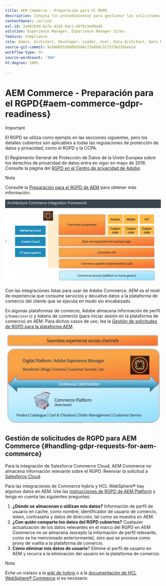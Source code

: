 ```yaml
---
title: AEM Commerce - Preparación para el RGPD
description: Conozca los procedimientos para gestionar las solicitudes de RGPD en AEM Commerce y cómo utilizarlas.
contentOwner: carlino
exl-id: 3a483b9d-627a-41d3-8ac1-66f9c5e89ad5
solution: Experience Manager, Experience Manager Sites
feature: Compliance
role: Admin, Architect, Developer, Leader, User, Data Architect, Data Engineer
source-git-commit: 9a3008553b8091b66c72e0b6c317573b235eee24
workflow-type: ht
source-wordcount: '304'
ht-degree: 100%

---
```


# AEM Commerce - Preparación para el RGPD{#aem-commerce-gdpr-readiness}

>[!IMPORTANT]
>
>El RGPD se utiliza como ejemplo en las secciones siguientes, pero los detalles cubiertos son aplicables a todas las regulaciones de protección de datos y privacidad, como el RGPD y la CCPA.

El Reglamento General de Protección de Datos de la Unión Europea sobre los derechos de privacidad de datos entra en vigor en mayo de 2018. Consulte la página del [RGPD en el Centro de privacidad de Adobe](https://business.adobe.com/es/privacy/general-data-protection-regulation.html).

>[!NOTE]
>
>Consulte la [Preparación para el RGPD de AEM](/help/managing/data-protection-and-privacy.md) para obtener más información.

![screen_shot_2018-03-22at111606](assets/screen_shot_2018-03-22at111606.jpg)

Con las integraciones listas para usar de Adobe Commerce, AEM es el nivel de experiencia que consume servicios y devuelve datos a la plataforma de comercio del cliente que se ejecuta en modo sin encabezado.

En algunas plataformas de comercio, Adobe almacena información de perfil (`/home/users`) y tokens de comercio (para iniciar sesión en la plataforma de comercio) en AEM. Para dichos casos de uso, lea la [Gestión de solicitudes de RGPD para la plataforma AEM](/help/sites-administering/handling-gdpr-requests-for-aem-platform.md).

![screen_shot_2018-03-22at111621](assets/screen_shot_2018-03-22at111621.jpg)

## Gestión de solicitudes de RGPD para AEM Commerce {#handling-gdpr-requests-for-aem-commerce}

Para la integración de Salesforce Commerce Cloud, AEM Commerce no almacena información relevante sobre el RGPD. Reenviar la solicitud a [Salesforce Cloud](https://documentation.b2c.commercecloud.salesforce.com/DOC1/index.jsp).

Para las integraciones de Commerce hybris y HCL WebSphere® hay algunos datos en AEM. Use las [instrucciones de RGPD de AEM Platform](/help/sites-administering/handling-gdpr-requests-for-aem-platform.md) y tenga en cuenta las siguientes preguntas:

1. **¿Dónde se almacenan o utilizan mis datos?** Información de perfil de usuario en caché, como nombre, identificador de usuario de comercio, token, contraseña y datos de dirección, tal como se muestra en AEM.
1. **¿Con quién comparto los datos del RGPD cubiertos?** Cualquier actualización de los datos relevantes en el marco del RGPD en AEM Commerce no se almacena (excepto la información de perfil relevante, como se ha mencionado anteriormente), sino que se procesa como proxy de vuelta a la plataforma de comercio.
1. **Cómo eliminar mis datos de usuario**? Elimine el perfil de usuario en AEM y recurra a la eliminación del usuario en la plataforma de comercio.

>[!NOTE]
>
>Eche un vistazo a la [wiki de hybris](https://wiki.hybris.com/) o a la [documentación de HCL WebSphere® Commerce](https://help.hcltechsw.com/commerce/index.html) si es necesario.
